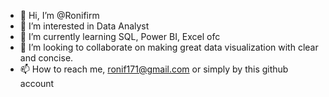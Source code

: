 - 👋 Hi, I’m @Ronifirm
- 👀 I’m interested in Data Analyst
- 🌱 I’m currently learning SQL, Power BI, Excel ofc
- 💞️ I’m looking to collaborate on making great data visualization with clear and concise. 
- 📫 How to reach me, ronif171@gmail.com or simply by this github account

<!---
Ronifirm/Ronifirm is a ✨ special ✨ repository because its `README.md` (this file) appears on your GitHub profile.
You can click the Preview link to take a look at your changes.
--->
